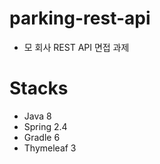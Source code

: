 # parking-rest-api

- 모 회사 REST API 면접 과제

# Stacks

- Java 8
- Spring 2.4
- Gradle 6
- Thymeleaf 3
